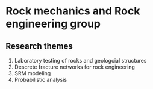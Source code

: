 # Rock mechanics and Rock engineering group

## Research themes
1. Laboratory testing of rocks and geologcial structures
2. Descrete fracture networks for rock engineering
3. SRM modeling
4. Probabilistic analysis 
